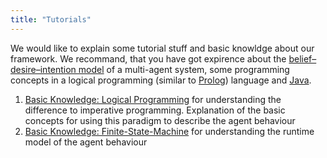 ```yaml
---
title: "Tutorials"
---
```

We would like to explain some tutorial stuff and basic knowldge about our framework. We recommand, that you have got expirence about the [belief–desire–intention model](https://en.wikipedia.org/wiki/Belief%E2%80%93desire%E2%80%93intention_software_model) of a multi-agent system, some programming concepts in a logical programming (similar to [Prolog](https://en.wikipedia.org/wiki/Prolog)) language and [Java](https://docs.oracle.com/javase/tutorial/).

1. [Basic Knowledge: Logical Programming](basic_logicalprogramming) for understanding the difference to imperative programming. Explanation of the basic concepts for using this paradigm to describe the agent behaviour
2. [Basic Knowledge: Finite-State-Machine](basic_finitestatemachine) for understanding the runtime model of the agent behaviour
